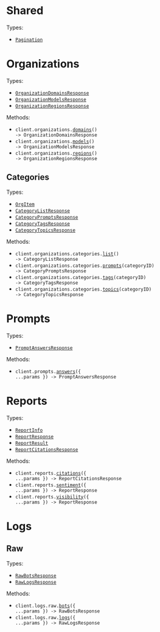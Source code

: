 # Shared

Types:

- <code><a href="./src/resources/shared.ts">Pagination</a></code>

# Organizations

Types:

- <code><a href="./src/resources/organizations/organizations.ts">OrganizationDomainsResponse</a></code>
- <code><a href="./src/resources/organizations/organizations.ts">OrganizationModelsResponse</a></code>
- <code><a href="./src/resources/organizations/organizations.ts">OrganizationRegionsResponse</a></code>

Methods:

- <code title="get /v1/org/domains">client.organizations.<a href="./src/resources/organizations/organizations.ts">domains</a>() -> OrganizationDomainsResponse</code>
- <code title="get /v1/org/models">client.organizations.<a href="./src/resources/organizations/organizations.ts">models</a>() -> OrganizationModelsResponse</code>
- <code title="get /v1/org/regions">client.organizations.<a href="./src/resources/organizations/organizations.ts">regions</a>() -> OrganizationRegionsResponse</code>

## Categories

Types:

- <code><a href="./src/resources/organizations/categories.ts">OrgItem</a></code>
- <code><a href="./src/resources/organizations/categories.ts">CategoryListResponse</a></code>
- <code><a href="./src/resources/organizations/categories.ts">CategoryPromptsResponse</a></code>
- <code><a href="./src/resources/organizations/categories.ts">CategoryTagsResponse</a></code>
- <code><a href="./src/resources/organizations/categories.ts">CategoryTopicsResponse</a></code>

Methods:

- <code title="get /v1/org/categories">client.organizations.categories.<a href="./src/resources/organizations/categories.ts">list</a>() -> CategoryListResponse</code>
- <code title="get /v1/org/categories/{category_id}/prompts">client.organizations.categories.<a href="./src/resources/organizations/categories.ts">prompts</a>(categoryID) -> CategoryPromptsResponse</code>
- <code title="get /v1/org/categories/{category_id}/tags">client.organizations.categories.<a href="./src/resources/organizations/categories.ts">tags</a>(categoryID) -> CategoryTagsResponse</code>
- <code title="get /v1/org/categories/{category_id}/topics">client.organizations.categories.<a href="./src/resources/organizations/categories.ts">topics</a>(categoryID) -> CategoryTopicsResponse</code>

# Prompts

Types:

- <code><a href="./src/resources/prompts.ts">PromptAnswersResponse</a></code>

Methods:

- <code title="post /v1/prompts/answers">client.prompts.<a href="./src/resources/prompts.ts">answers</a>({ ...params }) -> PromptAnswersResponse</code>

# Reports

Types:

- <code><a href="./src/resources/reports.ts">ReportInfo</a></code>
- <code><a href="./src/resources/reports.ts">ReportResponse</a></code>
- <code><a href="./src/resources/reports.ts">ReportResult</a></code>
- <code><a href="./src/resources/reports.ts">ReportCitationsResponse</a></code>

Methods:

- <code title="post /v1/reports/citations">client.reports.<a href="./src/resources/reports.ts">citations</a>({ ...params }) -> ReportCitationsResponse</code>
- <code title="post /v1/reports/sentiment">client.reports.<a href="./src/resources/reports.ts">sentiment</a>({ ...params }) -> ReportResponse</code>
- <code title="post /v1/reports/visibility">client.reports.<a href="./src/resources/reports.ts">visibility</a>({ ...params }) -> ReportResponse</code>

# Logs

## Raw

Types:

- <code><a href="./src/resources/logs/raw.ts">RawBotsResponse</a></code>
- <code><a href="./src/resources/logs/raw.ts">RawLogsResponse</a></code>

Methods:

- <code title="post /v1/logs/raw/bots">client.logs.raw.<a href="./src/resources/logs/raw.ts">bots</a>({ ...params }) -> RawBotsResponse</code>
- <code title="post /v1/logs/raw">client.logs.raw.<a href="./src/resources/logs/raw.ts">logs</a>({ ...params }) -> RawLogsResponse</code>
